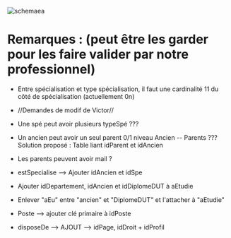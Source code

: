 




![schemaea](https://cloud.githubusercontent.com/assets/9157490/5057282/c3fa4b74-6cb6-11e4-9ce5-a7c56efb2fd9.jpg)

Remarques : (peut être les garder pour les faire valider par notre professionnel)
===========

- Entre spécialisation et type spécialisation, il faut une cardinalité 11 du côté de spécialisation (actuellement 0n)
- //Demandes de modif de Victor//
- Une spé peut avoir plusieurs typeSpé ???
- Un ancien peut avoir un seul parent 0/1 niveau Ancien -- Parents ??? Solution proposé : Table liant idParent et idAncien
- Les parents peuvent avoir mail ?

- estSpecialise --> Ajouter idAncien et idSpe
- Ajouter idDepartement, idAncien et idDiplomeDUT à aEtudie
- Enlever "aEu" entre "ancien" et "DiplomeDUT" et l'attacher à "aEtudie"
- Poste --> ajouter clé primaire à idPoste
- disposeDe --> AJOUT --> idPage, idDroit + idProfil

